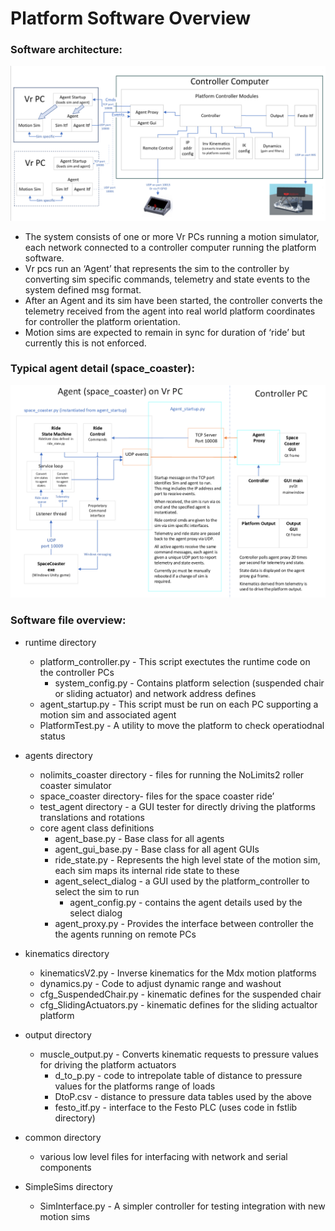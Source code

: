 # Platform Software Overview

### Software architecture:
![Architecture v3](https://github.com/michaelmargolis/MdxMotionPlatformV3/blob/master/Docs/Software_architecture.png)
*   The system consists of one or more Vr PCs running a motion simulator, each network connected to a controller computer running the platform software.
*   Vr pcs run an ‘Agent’ that represents the sim to the controller by converting sim specific commands, telemetry and state events to the system defined msg format.
*   After an Agent and its sim have been started, the controller converts the telemetry received from the agent into real world platform coordinates for controller the platform orientation.
*   Motion sims are expected to remain in sync for duration of ‘ride’ but currently this is not enforced.

 
### Typical agent detail (space_coaster):
![agent example v3](https://github.com/michaelmargolis/MdxMotionPlatformV3/blob/master/Docs/Example_agent.png)


### Software file overview:
* runtime directory
  * platform_controller.py - This script exectutes the runtime code on the controller PCs
    * system_config.py - Contains platform selection (suspended chair or sliding actuator) and network address defines  
  * agent_startup.py - This script must be run on each PC supporting a motion sim and associated agent
  * PlatformTest.py - A utility to move the platform to check operatiodnal status

* agents directory
  * nolimits_coaster directory - files for running the NoLimits2 roller coaster simulator
  * space_coaster directory- files for the space coaster ride’
  * test_agent directory - a GUI tester for directly driving the platforms translations and rotations
  * core agent class definitions
    * agent_base.py - Base class for all agents
    * agent_gui_base.py - Base class for all agent GUIs
    * ride_state.py - Represents the high level state of the motion sim, each sim maps its internal ride state to these
    * agent_select_dialog - a GUI used by the platform_controller to select the sim to run
      * agent_config.py - contains the agent details used by the select dialog
    * agent_proxy.py - Provides the interface between controller the the agents running on remote PCs
    
* kinematics directory
  * kinematicsV2.py - Inverse kinematics for the Mdx motion platforms
  * dynamics.py - Code to adjust dynamic range and washout 
  * cfg_SuspendedChair.py - kinematic defines for the suspended chair
  * cfg_SlidingActuators.py - kinematic defines for the sliding actualtor platform
  
* output directory
  * muscle_output.py - Converts kinematic requests to pressure values for driving the platform actuators
    * d_to_p.py - code to intrepolate table of distance to pressure values for the platforms range of loads
    * DtoP.csv - distance to pressure data tables used by the above
    * festo_itf.py - interface to the Festo PLC (uses code in fstlib directory)
    
* common directory
  * various low level files for interfacing with network and serial components
  
* SimpleSims directory
  * SimInterface.py - A simpler controller for testing integration with new motion sims